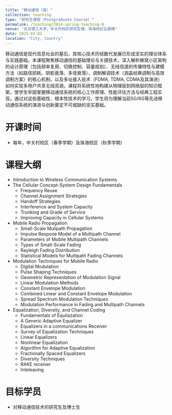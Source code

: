 ```yaml
---
title: "移动通信（英）"
collection: teaching
type: "研究生课程（Postgraduate Course）"
permalink: /teaching/2014-spring-teaching-0
venue: "北京理工大学，中关村校区研究生楼，珠海校区弘毅楼"
date: 2025-01-01
location: "City, Country"
---
```


移动通信是现代信息社会的基石，其核心技术历经数代发展已形成坚实的理论体系与实践基础。本课程聚焦移动通信的基础理论与关键技术，深入解析蜂窝小区架构的设计原理（包括频率复用、切换控制、容量规划）、无线信道的传播特性与建模方法（如路径损耗、阴影衰落、多径衰落）、调制解调技术（涵盖经典调制与高效调制方案）的核心机制，以及多址接入技术（FDMA, TDMA, CDMA及其演进）如何实现多用户共享无线资源。课程将系统性地构建从物理层到网络层的知识框架，使学生牢固掌握移动通信系统的核心工作原理、性能评估方法与经典工程实现。通过对这些基础性、根本性技术的学习，学生将为理解当前5G/6G等先进移动通信系统的演进与创新奠定不可或缺的坚实基础。


开课时间
======
* 每年，中关村校区（春季学期）及珠海校区（秋季学期）


课程大纲
======
* Introduction to Wireless Communication Systems
* The Cellular Concept-System Design Fundamentals
  * Frequency Reuse
  * Channel Assignment Strategies
  * Handoff  Strategies
  * Interference and System Capacity
  * Trunking and Grade of Service
  * Improving Capacity in Cellular Systems
* Mobile Radio Propagation
  * Small-Scale Mulipath Propagation
  * Impulse Respone Model of a Multipath Channel
  * Parameters of Mobile Multipath Channels
  * Types of Small-Scale Fading
  * Rayleigh Fading Distribution
  * Statistical Models for Multipath Fading Channels
* Modulation Techniques for Mobile Radio
  * Digital Modulation
  * Pulse Shaping Techniques
  * Geometric Representation of Modulation Signal
  * Linear Modulation Methods
  * Constant Envelope Modulation
  * Combined Linear and Constant Envelope Modulation
  * Spread Spectrum Modulation Techniques
  * Modulation Performance in Fading and Multipath Channels
* Equalization, Diversity, and Channel Coding
  * Fundamentals of Equliazation
  * A Generic Adaptive Equalizer
  * Equalizers in a communications Receiver
  * Survey of Equalization Techniques
  * Linear Equalizers
  * Nonlinear Equalization
  * Algorithm for Adaptive Equalization
  * Fractionally Spaced Equalizers 
  * Diversity Techniques
  * RAKE receiver
  * Inteleaving



目标学员
======
* 对移动通信技术的研究生及博士生


